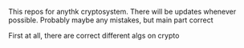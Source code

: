 This repos for anythk cryptosystem.
There will be updates whenever possible.
Probably maybe any mistakes, but main part correct

First at all, there are correct different algs on crypto
